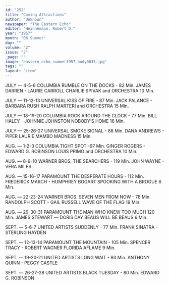 ```yaml
---
id: "252"
title: "Coming Attractions"
author: "Unknown"
newspaper: "The Eastern Echo"
editor: "Heinnemann, Robert D."
year: "1957"
month: "06 Summer"
day: ""
volume: "2"
issue: "2"
_page: ""
image: "eastern_echo_summer1957_body0035.jpg"
tags: ""
layout: "item"
---
```

JULY — 4-5-6   COLUMBIA
RUMBLE ON THE DOCKS - 82 Min.
JAMES DARREN - LAURIE CARROLL
CHARLIE SPIVAK and ORCHESTRA 10 Min. 

JULY — 11-12-13   UNIVERSAL
KISS OF FIRE - 87 Min.
JACK PALANCE - BARBARA RUSH
RALPH MARTERI and ORCHESTRA 15 Min.

JULY — 18-19-20   COLUMBIA 
ROCK AROUND THE CLOCK - 77 Min. 
BILL HALEY - JOHNNIE JOHNSTON 
NOBODY’S HOME 16 Min. 

JULY — 25-26-27   UNIVERSAL
SMOKE SIGNAL - 88 Min.
DANA ANDREWS - PIPER LAURIE
MAMBO MADNESS 15 Min.

AUG. — 1-2-3   COLUMBIA 
TIGHT SPOT -97 Min.
GINGER ROGERS - EDWARD G. ROBINSON
LOUIS PRIMO and ORCHESTRA 10 Min.

AUG. — 8-9-10   WARNER BROS.
THE SEARCHERS - 119 Min.
JOHN WAYNE - VERA MILES

AUG. — 15-16-17   PARAMOUNT
THE DESPERATE HOURS - 112 Min.
FREDERICK MARCH - HUMPHREY BOGART
SPOOKING WITH A BROGUE 6 Min.

AUG. — 22-23-24   WARNER BROS.
SEVEN MEN FROM NOW - 78 Min.
RANDOLPH SCOTT - GAIL RUSSELL
WAVE OF THE FLAG 19 Min.

AUG. — 29-30-31   PARAMOUNT
THE MAN WHO KNEW TOO MUCH
120 Min.
JAMES STEWART — DORIS DAY
BEAUS WILL BE BEAUS 6 Min.

SEPT. — 5-6-7   UNITED ARTISTS
SUDDENLY - 77 Min.
FRANK SINATRA - STERLING HAYDEN

SEPT. — 12-13-14   PARAMOUNT
THE MOUNTAIN - 105 Min.
SPENCER TRACY - ROBERT WAGNER
FLORIDA AFLAME 9 Min.

SEPT. — 19-20-21   UNITED ARTISTS
LONG WAIT - 93 Min.
ANTHONY QUINN - PEGGY CASTLE

SEPT. — 26-27-28  UNITED ARTISTS
BLACK TUESDAY - 80 Min.
EDWARD G. ROBINSON

